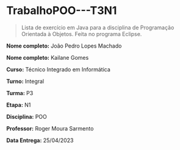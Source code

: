# TrabalhoPOO---T3N1
> Lista de exercício em Java para a disciplina de Programação Orientada à Objetos. Feita no programa Eclipse.
 
**Nome completo:** João Pedro Lopes Machado

**Nome completo:** Kailane Gomes

**Curso:** Técnico Integrado em Informática

**Turno:** Integral

**Turma:** P3

**Etapa:** N1

**Disciplina:** POO

**Professor:** Roger Moura Sarmento

**Data Entrega:** 25/04/2023
